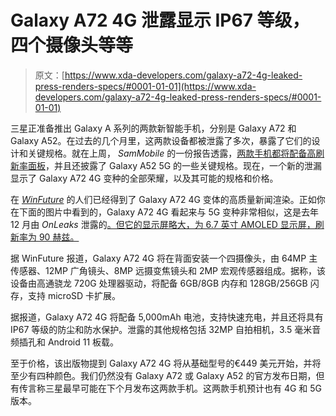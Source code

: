 # Galaxy A72 4G 泄露显示 IP67 等级，四个摄像头等等

> 原文：[https://www.xda-developers.com/galaxy-a72-4g-leaked-press-renders-specs/#0001-01-01](https://www.xda-developers.com/galaxy-a72-4g-leaked-press-renders-specs/#0001-01-01)

三星正准备推出 Galaxy A 系列的两款新智能手机，分别是 Galaxy A72 和 Galaxy A52。在过去的几个月里，这两款设备都被泄露了多次，暴露了它们的设计和关键规格。就在上周， *SamMobile* 的一份报告透露，[两款手机都将配备高刷新率面板](https://www.xda-developers.com/samsung-galaxy-a52-5g-galaxy-a72-high-refresh-rate-displays/#comment)，并且还披露了 Galaxy A52 5G 的一些关键规格。现在，一个新的泄漏显示了 Galaxy A72 4G 变种的全部荣耀，以及其可能的规格和价格。

在 [*WinFuture*](https://winfuture.de/news,121201.html#) 的人们已经得到了 Galaxy A72 4G 变体的高质量新闻渲染。正如你在下面的图片中看到的，Galaxy A72 4G 看起来与 5G 变种非常相似，这是去年 12 月由 *OnLeaks* 泄露的[。但它的显示屏略大，为 6.7 英寸 AMOLED 显示屏，刷新率为 90 赫兹。](https://www.xda-developers.com/samsung-galaxy-a72-upcoming-mid-range-5g-phone-first-look/)

据 WinFuture 报道，Galaxy A72 4G 将在背面安装一个四摄像头，由 64MP 主传感器、12MP 广角镜头、8MP 远摄变焦镜头和 2MP 宏观传感器组成。据称，该设备由高通骁龙 720G 处理器驱动，将配备 6GB/8GB 内存和 128GB/256GB 闪存，支持 microSD 卡扩展。

据报道，Galaxy A72 4G 将配备 5,000mAh 电池，支持快速充电，并且还将具有 IP67 等级的防尘和防水保护。泄露的其他规格包括 32MP 自拍相机，3.5 毫米音频插孔和 Android 11 板载。

至于价格，该出版物提到 Galaxy A72 4G 将从基础型号的€449 美元开始，并将至少有四种颜色。我们仍然没有 Galaxy A72 或 Galaxy A52 的官方发布日期，但有传言称三星最早可能在下个月发布这两款手机。这两款手机预计也有 4G 和 5G 版本。
